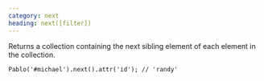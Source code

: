 ```yaml
---
category: next
heading: next([filter])
---
```


Returns a collection containing the next sibling element of each element in the collection.

    Pablo('#michael').next().attr('id'); // 'randy'
